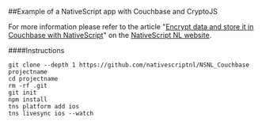 ##Example of a NativeScript app with Couchbase and CryptoJS

For more information please refer to the article "[Encrypt data and store it in Couchbase with NativeScript](https://nativescript.nl/tips/encrypt-data-and-store-it-in-couchbase-with-nativescript/)" on the [NativeScript NL website](https://nativescript.nl).

####Instructions

```
git clone --depth 1 https://github.com/nativescriptnl/NSNL_Couchbase projectname
cd projectname
rm -rf .git
git init
npm install
tns platform add ios
tns livesync ios --watch
```